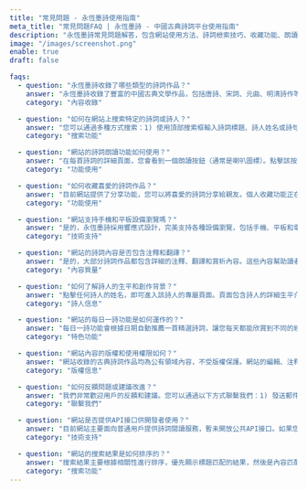 ```yaml
---
title: "常見問題 - 永恆墨詩使用指南"
meta_title: "常見問題FAQ | 永恆墨詩 - 中國古典詩詞平台使用指南"
description: "永恆墨詩常見問題解答，包含網站使用方法、詩詞檢索技巧、收藏功能、朗讀功能等詳細說明，幫助您更好地探索中國古典詩詞之美。"
image: "/images/screenshot.png"
enable: true
draft: false

faqs:
  - question: "永恆墨詩收錄了哪些類型的詩詞作品？"
    answer: "永恆墨詩收錄了豐富的中國古典文學作品，包括唐詩、宋詞、元曲、明清詩作等各個朝代的經典之作。網站涵蓋了李白、杜甫、蘇軾、李清照、辛棄疾等著名詩人的代表作品，以及《唐詩三百首》、《宋詞三百首》、《元曲三百首》等經典詩集，總計收錄數萬首詩詞作品。"
    category: "內容收錄"

  - question: "如何在網站上搜索特定的詩詞或詩人？"
    answer: "您可以通過多種方式搜索：1) 使用頂部搜索框輸入詩詞標題、詩人姓名或詩句內容；2) 按朝代瀏覽，如唐代、宋代等；3) 按詩人檢索，查看特定詩人的所有作品；4) 按詩集分類，如《唐詩三百首》等經典選集；5) 使用主題分類，如節日、節氣、地理等標籤。"
    category: "搜索功能"

  - question: "網站的詩詞朗讀功能如何使用？"
    answer: "在每首詩詞的詳細頁面，您會看到一個朗讀按鈕（通常是喇叭圖標）。點擊該按鈕即可開始朗讀詩詞內容。朗讀功能支持多種語音選擇，您可以根據個人喜好調整語音設置。朗讀過程中可以隨時暫停或停止，為您提供更好的詩詞欣賞體驗。"
    category: "功能使用"

  - question: "如何收藏喜愛的詩詞作品？"
    answer: "目前網站提供了分享功能，您可以將喜愛的詩詞分享給親友。個人收藏功能正在開發中，未來版本將支持創建個人詩詞收藏夾，讓您可以保存和管理喜愛的作品。您也可以通過瀏覽器的書籤功能來保存特定詩詞頁面。"
    category: "功能使用"

  - question: "網站支持手機和平板設備瀏覽嗎？"
    answer: "是的，永恆墨詩採用響應式設計，完美支持各種設備瀏覽，包括手機、平板和電腦。網站會根據您的設備屏幕大小自動調整佈局，確保在任何設備上都能獲得最佳的閱讀體驗。同時支持暗黑模式，保護您的視力。"
    category: "技術支持"

  - question: "網站的詩詞內容是否包含注釋和翻譯？"
    answer: "是的，大部分詩詞作品都包含詳細的注釋、翻譯和賞析內容。這些內容幫助讀者更好地理解詩詞的含義、歷史背景和文學價值。對於一些較為生僻的詞彙和典故，我們也提供了相應的解釋，讓現代讀者能夠更好地欣賞古典詩詞之美。"
    category: "內容質量"

  - question: "如何了解詩人的生平和創作背景？"
    answer: "點擊任何詩人的姓名，即可進入該詩人的專屬頁面。頁面包含詩人的詳細生平介紹、創作風格、代表作品列表等信息。您還可以瀏覽該詩人的所有收錄作品，深入了解其文學成就和創作歷程。"
    category: "詩人信息"

  - question: "網站的每日一詩功能是如何運作的？"
    answer: "每日一詩功能會根據日期自動推薦一首精選詩詞，讓您每天都能欣賞到不同的經典作品。推薦的詩詞涵蓋各個朝代和不同風格，幫助您系統性地接觸中國古典詩詞。您可以通過首頁或導航菜單中的「每日一詩」鏈接訪問當日推薦。"
    category: "特色功能"

  - question: "網站內容的版權和使用權限如何？"
    answer: "網站收錄的古典詩詞作品均為公有領域內容，不受版權保護。網站的編輯、注釋、翻譯等原創內容遵循相關版權法規。用戶可以自由閱讀、學習和分享這些詩詞內容，但請注意尊重原創編輯工作。如有版權相關問題，請聯繫我們處理。"
    category: "版權信息"

  - question: "如何反饋問題或建議改進？"
    answer: "我們非常歡迎用戶的反饋和建議。您可以通過以下方式聯繫我們：1) 發送郵件至 admin@eternalinkpoems.com；2) 在詩詞頁面下方的評論區留言；3) 關注我們的社交媒體賬號。我們會認真對待每一個反饋，持續改進網站功能和用戶體驗。"
    category: "聯繫我們"

  - question: "網站是否提供API接口供開發者使用？"
    answer: "目前網站主要面向普通用戶提供詩詞閱讀服務，暫未開放公共API接口。如果您是研究機構或有學術研究需求，可以通過郵件聯繫我們討論合作可能性。我們也在考慮未來為開發者社區提供適當的數據接口。"
    category: "技術支持"

  - question: "網站的搜索結果是如何排序的？"
    answer: "搜索結果主要根據相關性進行排序，優先顯示標題匹配的結果，然後是內容匹配的結果。同時會考慮作品的知名度、詩人的影響力等因素。我們持續優化搜索算法，以提供最相關和有用的搜索結果。"
    category: "搜索功能"
---
```

